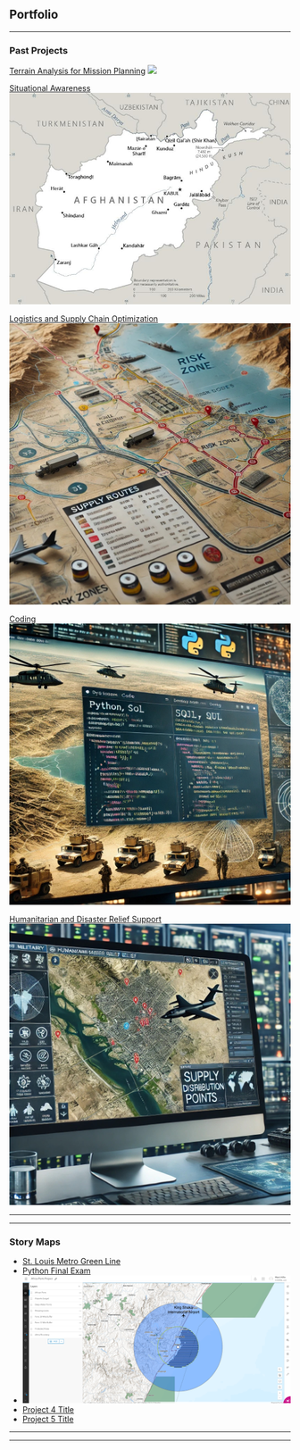 ## Portfolio

---

### Past Projects

[Terrain Analysis for Mission Planning](images/Layout1.jpg)
<img src="images/Layout1.jpg?raw=true"/>

[Situational Awareness](images/AF-map.jpg)
<img src="images/AF-map.jpg?raw=true"/>

[Logistics and Supply Chain Optimization](/sample_page)
<img src="images/Logistics.jpg?raw=true"/>

[Coding](/sample_page)
<img src="images/Coding.jpg?raw=true"/>

[Humanitarian and Disaster Relief Support](/sample_page)
<img src="images/HADR.jpg?raw=true"/>

---

---

### Story Maps

- [St. Louis Metro Green Line](https://storymaps.arcgis.com/stories/53372c499c02494ba64018a2204340c6/)
- [Python Final Exam](https://github.com/hillinm/Final_Exam/tree/main)
- [![Africa Ports Project](images/AfricaPortsProject.png)](https://uok.maps.arcgis.com/apps/mapviewer/index.html?webmap=78a3ba0f6638408d8a5293da29788463)
- [Project 4 Title](http://example.com/)
- [Project 5 Title](http://example.com/)

---




---
